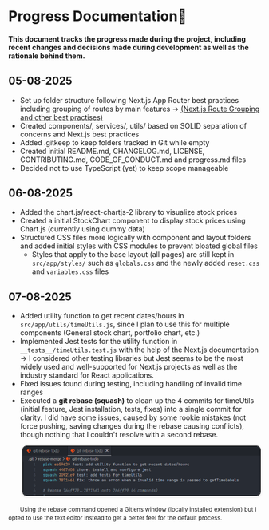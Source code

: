 # Progress Documentation🔬

#### This document tracks the progress made during the project, including recent changes and decisions made during development as well as the rationale behind them.

## 05-08-2025

- Set up folder structure following Next.js App Router best practices including grouping of routes by main features -> [(Next.js Route Grouping and other best practises)](https://nextjs.org/docs/app/getting-started/project-structure#route-groups)
- Created components/, services/, utils/ based on SOLID separation of concerns and Next.js best practices
- Added .gitkeep to keep folders tracked in Git while empty
- Created initial README.md, CHANGELOG.md, LICENSE, CONTRIBUTING.md, CODE_OF_CONDUCT.md and progress.md files
- Decided not to use TypeScript (yet) to keep scope manageable

## 06-08-2025

- Added the chart.js/react-chartjs-2 library to visualize stock prices
- Created a initial StockChart component to display stock prices using Chart.js (currently using dummy data)
- Structured CSS files more logically with component and layout folders and added initial styles with CSS modules to prevent bloated global files
  - Styles that apply to the base layout (all pages) are still kept in `src/app/styles/` such as `globals.css` and the newly added `reset.css` and `variables.css` files

## 07-08-2025

- Added utility function to get recent dates/hours in `src/app/utils/timeUtils.js`, since I plan to use this for multiple components (General stock chart, portfolio chart, etc.)
- Implemented Jest tests for the utility function in `__tests__/timeUtils.test.js` with the help of the Next.js documentation -> I considered other testing libraries but Jest seems to be the most widely used and well-supported for Next.js projects as well as the industry standard for React applications.
- Fixed issues found during testing, including handling of invalid time ranges
- Executed a **git rebase (squash)** to clean up the 4 commits for timeUtils (initial feature, Jest installation, tests, fixes) into a single commit for clarity. I did have some issues, caused by some rookie mistakes (not force pushing, saving changes during the rebase causing conflicts), though nothing that I couldn't resolve with a second rebase.

<p style="margin-left: 2em;">
  <img src="./screenshots/rebase.png" alt="Git Rebase Window" width="600" border="1" style="border-radius: 8px; box-shadow: 0 2px 4px rgba(0,0,0,0.1);">
</p>

<small style="margin-left: 2em;">Using the rebase command opened a Gitlens window (locally installed extension) but I opted to use the text editor instead to get a better feel for the default process.</small>
